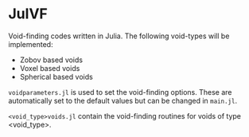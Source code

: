 # JulVF
Void-finding codes written in Julia. The following void-types will be implemented:
- Zobov based voids
- Voxel based voids
- Spherical based voids

```voidparameters.jl``` is used to set the void-finding options. These are automatically set to the default values but can be changed in ```main.jl```.

```<void_type>voids.jl``` contain the void-finding routines for voids of type <void_type>.
